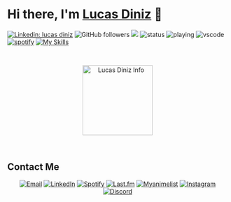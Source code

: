 # Hi there, I'm [Lucas Diniz](#) 👋

[![Linkedin: lucas diniz](https://img.shields.io/badge/-LucasDiniz-blue?style=flat-square&logo=Linkedin&logoColor=white&link=https://www.linkedin.com/in/lucas-diniz-ostroski/)](https://www.linkedin.com/in/lucas-diniz-ostroski/)
![GitHub followers](https://img.shields.io/github/followers/LucasHenriqueDiniz?label=Follow&style=social)
![](https://visitor-badge.glitch.me/badge?page_id=LucasHenriqueDiniz.LucasHenriqueDiniz)
![status](https://nocache.advaith.workers.dev?url=https://img.shields.io/endpoint?url=https://dev.discordprofiles.me/api/badge/status/228562465351270401?simple=true)
![playing](https://nocache.advaith.workers.dev?url=https://img.shields.io/endpoint?url=https://dev.discordprofiles.me/api/badge/playing/228562465351270401)
![vscode](https://nocache.advaith.workers.dev?url=https://img.shields.io/endpoint?url=https://dev.discordprofiles.me/api/badge/vscode/228562465351270401)
[![spotify](https://nocache.advaith.workers.dev?url=https://img.shields.io/endpoint?url=https://dev.discordprofiles.me/api/badge/spotify/228562465351270401)](https://dev.discordprofiles.me/openspotify/228562465351270401)
[![My Skills](https://skillicons.dev/icons?i=js,html,css,wasm)](https://skillicons.dev)

&nbsp;

<div align="center">
<!---<a href="#">
 <img align="center" title="this data is so wrong wtf" height=160 alt="Lucas Diniz Info" src="https://github-readme-stats.vercel.app/api?username=LucasHenriqueDiniz&count_private=true&show_icons=true&locale=en&theme=nord&include_all_commits=true&rank_icon=github&hide=stars,issues&show=reviews">
</a> --->
<img align="center" alt="Lucas Diniz Info" height=160 src="https://github-readme-stats.vercel.app/api/top-langs/?username=LucasHenriqueDiniz&layout=compact&rank_icon=github&hide_rank=true&theme=nord&show_icons=true">
</div>
   

&nbsp;

<!-- Connect with me -->
## Contact Me
<p align="center">
  <a href="mailto:lucas.diniz.hdo@gmail.com"><img src="https://img.shields.io/badge/Gmail-D14836?style=for-the-badge&logo=gmail&logoColor=white" alt="Email"/></a>
  <!-- <a href="https://yourwebsite.com"><img src="https://img.shields.io/badge/-Website-black?style=flat-square&logo=firefox" alt="Website"/></a> -->
  <a href="https://www.linkedin.com/in/lucas-diniz-ostroski/"><img src="https://img.shields.io/badge/LinkedIn-0077B5?style=for-the-badge&logo=linkedin&logoColor=white" alt="LinkedIn"/></a>
  <a href="https://open.spotify.com/user/amaya-kun?si=3fedbbfc03dc404b"><img src="https://img.shields.io/badge/Spotify-1ED760?&style=for-the-badge&logo=spotify&logoColor=white" alt="Spotify"/></a>
  <a href="https://www.last.fm/pt/user/Amayacrab"><img src="https://img.shields.io/badge/last.fm-D51007?style=for-the-badge&logo=last.fm&logoColor=white" alt="Last.fm"/></a>
  <a href="https://myanimelist.net/profile/Amayacrab"><img src="https://img.shields.io/badge/Myanimelist-2E51A2?style=for-the-badge&logo=myanimelist&logoColor=white" alt="Myanimelist"/></a>
  <a href="https://www.instagram.com/lucasdinizostroski/"><img src="https://img.shields.io/badge/Instagram-E4405F?style=for-the-badge&logo=instagram&logoColor=white" alt="Instagram"/></a>
  <a href="https://discord.gg/GUMxfxHc"><img src="https://img.shields.io/badge/Discord-5865F2?style=for-the-badge&logo=discord&logoColor=white" alt="Discord"/></a>
  <!-- <a href=""><img src="" alt=""/></a> -->
</p>
